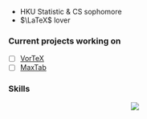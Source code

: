 - HKU Statistic & CS sophomore
- $\LaTeX$ lover

### Current projects working on
- [ ] [VorTeX](https://github.com/Goge052215/VorTeX)
- [ ] [MaxTab](https://github.com/Goge052215/maxtab-source)

### Skills

<p align="center">
  <a href="https://go-skill-icons.vercel.app/">
    <img
      src="https://go-skill-icons.vercel.app/api/icons?i=cpp,c,swift,js,python,dask,ray,latex"
    />
  </a>
</p>
